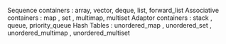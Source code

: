 Sequence containers : array, vector, deque, list, forward_list
Associative containers : map , set , multimap, multiset
Adaptor containers : stack , queue, priority_queue
Hash Tables : unordered_map , unordered_set , unordered_multimap , unordered_multiset